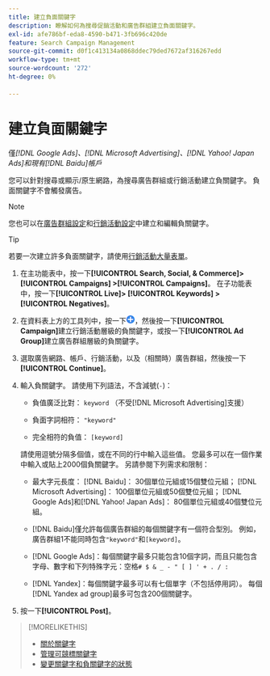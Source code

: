 ```yaml
---
title: 建立負面關鍵字
description: 瞭解如何為搜尋促銷活動和廣告群組建立負面關鍵字。
exl-id: afe786bf-eda8-4590-b471-3fb696c420de
feature: Search Campaign Management
source-git-commit: d0f1c413134a0868ddec79ded7672af316267edd
workflow-type: tm+mt
source-wordcount: '272'
ht-degree: 0%

---
```


# 建立負面關鍵字

僅&#x200B;*[!DNL Google Ads]、[!DNL Microsoft Advertising]、[!DNL Yahoo! Japan Ads]和現有[!DNL Baidu]帳戶*

您可以針對搜尋或顯示/原生網路，為搜尋廣告群組或行銷活動建立負關鍵字。 負面關鍵字不會觸發廣告。

>[!NOTE]
>您也可以在[廣告群組設定](/help/search-social-commerce/campaign-management/campaigns/ad-group-manage.md)和[行銷活動設定](/help/search-social-commerce/campaign-management/campaigns/campaign-manage.md)中建立和編輯負關鍵字。

>[!TIP]
>若要一次建立許多負面關鍵字，請使用[行銷活動大量表單](/help/search-social-commerce/campaign-management/bulksheets/bulksheet-about.md)。

1. 在主功能表中，按一下&#x200B;**[!UICONTROL Search, Social, & Commerce]> [!UICONTROL Campaigns] >[!UICONTROL Campaigns]**。 在子功能表中，按一下&#x200B;**[!UICONTROL Live]> [!UICONTROL Keywords] >[!UICONTROL Negatives]**。

1. 在資料表上方的工具列中，按一下![建立](/help/search-social-commerce/assets/add.png "建立")，然後按一下&#x200B;**[!UICONTROL Campaign]**&#x200B;建立行銷活動層級的負關鍵字，或按一下&#x200B;**[!UICONTROL Ad Group]**&#x200B;建立廣告群組層級的負關鍵字。

1. 選取廣告網路、帳戶、行銷活動，以及（相關時）廣告群組，然後按一下&#x200B;**[!UICONTROL Continue]**。

1. 輸入負關鍵字。 請使用下列語法，不含減號(`-`)：

   * 負值廣泛比對： `keyword` （不受[!DNL Microsoft Advertising]支援）

   * 負面字詞相符： `"keyword"`

   * 完全相符的負值： `[keyword]`

   請使用逗號分隔多個值，或在不同的行中輸入這些值。 您最多可以在一個作業中輸入或貼上2000個負關鍵字。 另請參閱下列需求和限制：

   * 最大字元長度： [!DNL Baidu]： 30個單位元組或15個雙位元組； [!DNL Microsoft Advertising]： 100個單位元組或50個雙位元組； [!DNL Google Ads]和[!DNL Yahoo! Japan Ads]： 80個單位元組或40個雙位元組。

   * [!DNL Baidu]僅允許每個廣告群組的每個關鍵字有一個符合型別。 例如，廣告群組1不能同時包含`"keyword"`和`[keyword]`。

   * [!DNL Google Ads]：每個關鍵字最多只能包含10個字詞，而且只能包含字母、數字和下列特殊字元：空格`# $ & _ - " [ ] ' + . / :`

   * [!DNL Yandex]：每個關鍵字最多可以有七個單字（不包括停用詞）。 每個[!DNL Yandex ad group]最多可包含200個關鍵字。

1. 按一下&#x200B;**[!UICONTROL Post]**。

>[!MORELIKETHIS]
>
>* [關於關鍵字](keyword-about.md)
>* [管理可競標關鍵字](keyword-manage.md)
>* [變更關鍵字和負關鍵字的狀態](keyword-status-edit.md)
